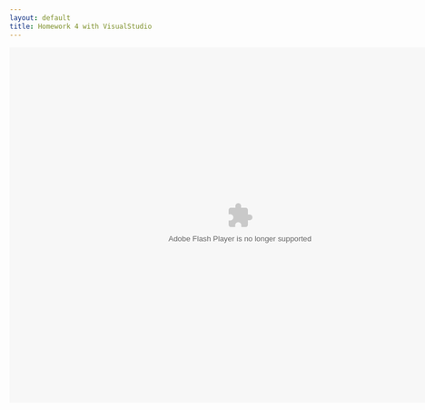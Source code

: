 ```yaml
---
layout: default
title: Homework 4 with VisualStudio
---
```


<div style="text-align: center;">
<!-- Flash movie tag--> 
<OBJECT classid="clsid:D27CDB6E-AE6D-11cf-96B8-444553540000" 
codebase="http://download.macromedia.com/pub/shockwave/cabs/flash/swflash.cab#version=6,0,0,0" 
WIDTH="812" HEIGHT="625" id="video-hw4-visualstudio.swf" ALIGN=""> 
 <PARAM NAME=movie VALUE="video-hw4-visualstudio.swf"> 
 <PARAM NAME=quality VALUE=high> 
 <PARAM NAME=bgcolor VALUE=#ffffff> 
 <EMBED src="video-hw4-visualstudio.swf" quality=high bgcolor=#32c  WIDTH="812" HEIGHT="625" NAME="video-hw4-visualstudio.swf" ALIGN="" TYPE="application/x-shockwave-flash" PLUGINSPAGE="http://www.macromedia.com/go/getflashplayer">
</EMBED> 
</OBJECT>
</div>

